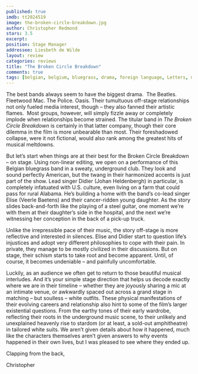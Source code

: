 ```yaml
---
published: true
imdb: tt2024519
image: the-broken-circle-breakdown.jpg
author: Christopher Redmond
stars: 3.5
excerpt: 
position: Stage Manager
addressee: Liesbeth de Wilde
layout: review
categories: reviews
title: "The Broken Circle Breakdown"
comments: true
tags: [belgian, belgium, bluegrass, drama, foreign language, Letters, music, Oscars 2014]
---
```

<p>The best bands always seem to have the biggest drama.&nbsp; The Beatles. Fleetwood Mac. The Police. Oasis. Their tumultuous off-stage relationships not only fueled media interest, though &ndash; they also fanned their artistic flames.&nbsp; Most groups, however, will simply fizzle away or completely implode when relationships become strained. The titular band in <em>The</em> <em>Broken Circle Breakdown</em> is certainly in that latter company, though their core dilemma in the film is more unbearable than most. Their foreshadowed collapse, were it not fictional, would also rank among the greatest hits of musical meltdowns.</p>
<p>But let&rsquo;s start when things are at their best for the Broken Circle Breakdown &ndash; on stage. Using non-linear editing, we open on a performance of this Belgian bluegrass band in a sweaty, underground club. They look and sound perfectly American, but the twang in their harmonized accents is just part of the show. Lead singer Didier (Johan Heldenbergh) in particular, is completely infatuated with U.S. culture, even living on a farm that could pass for rural Alabama. He&rsquo;s building a home with the band&rsquo;s co-lead singer Elise (Veerle Baetens) and their cancer-ridden young daughter. As the story slides back-and-forth like the playing of a steel guitar, one moment we&rsquo;re with them at their daughter&rsquo;s side in the hospital, and the next we&rsquo;re witnessing her conception in the back of a pick-up truck.</p>
<p>Unlike the irrepressible pace of their music, the story off-stage is more reflective and interested in silences. Elise and Didier start to question life&rsquo;s injustices and adopt very different philosophies to cope with their pain. In private, they manage to be mostly civilized in their discussions. But on stage, their schism starts to take root and become apparent. Until, of course, it becomes undeniable &ndash; and painfully uncomfortable.</p>
<p>Luckily, as an audience we often get to return to those beautiful musical interludes. And it&rsquo;s your simple stage direction that helps us decode exactly where we are in their timeline &ndash; whether they are joyously sharing a mic at an intimate venue, or awkwardly spaced out across a grand stage in matching &ndash; but soulless &ndash; white outfits. These physical manifestations of their evolving careers and relationship also hint to some of the film&rsquo;s larger existential questions. From the earthy tones of their early wardrobe, reflecting their roots in the underground music scene, to their unlikely and unexplained heavenly rise to stardom (or at least, a sold-out amphitheatre) in tailored white suits. We aren&rsquo;t given details about how it happened, much like the characters themselves aren&rsquo;t given answers to why events happened in their own lives, but I was pleased to see where they ended up.</p>
<p>Clapping from the back,</p>
<p>Christopher</p>
